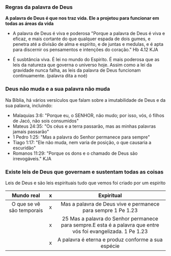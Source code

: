 ### Regras da palavra de Deus

**A palavra de Deus é que nos traz vida. Ele a projetou para funcionar em todas as áreas da vida**
- A palavra de Deus é viva e poderosa
    "Porque a palavra de Deus é viva e eficaz, e mais cortante do que qualquer espada de dois gumes, e penetra até a divisão de alma e espírito, e de juntas e medulas, e é apta para discernir os pensamentos e intenções do coração."   Hb 4.12 KJA

- É susbtância viva. É lei no mundo do Espirito. É mais poderosa que as leis da natureza que governa o universo hoje. Assim como a lei da gravidade nunca falha, as leis da palavra de Deus funcionam continuamente. (palavra dita a noé)

### Deus não muda e a sua palavra não muda
Na Bíblia, há vários versículos que falam sobre a imutabilidade de Deus e da sua palavra, incluindo:
- Malaquias 3:6: "Porque eu, o SENHOR, não mudo; por isso, vós, ó filhos de Jacó, não sois consumidos" 
- Mateus 24:35: "Os céus e a terra passarão, mas as minhas palavras jamais passarão" 
- 1 Pedro 1:25: "Mas a palavra do Senhor permanece para sempre" 
- Tiago 1:17: "Ele não muda, nem varia de posição, o que causaria a escuridão" 
- Romanos 11:29: "Porque os dons e o chamado de Deus são irrevogáveis." KJA 

### Existe leis de Deus que governam e sustentam todas as coisas
Leis de Deus e são leis espirituais tudo que vemos foi criado por um espirito

|Mundo real| x |Expiritual|
|:----------:|:--:|:----------:|
|O que se vê são temporais| x |Mas a palavra de Deus vive e permanece para sempre 1 Pe 1.23|
|| x |25 Mas a palavra do Senhor permanece para sempre.E esta é a palavra que entre vós foi evangelizada. 1 Pe 1.23|
|| x |A palavra é eterna e produz conforme a sua espécie|


###  


